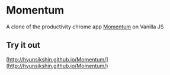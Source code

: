 # Momentum

A clone of the productivity chrome app [Momentum](https://chrome.google.com/webstore/detail/momentum/laookkfknpbbblfpciffpaejjkokdgca) on Vanilla JS

## Try it out

[http://hyunsikshin.github.io/Momentum/](http://hyunsikshin.github.io/Momentum/)
